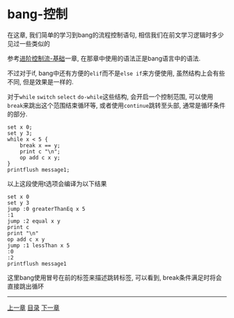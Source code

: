 # bang-控制
在这章, 我们简单的学习到bang的流程控制语句, 相信我们在前文学习逻辑时多少见过一些类似的

参考[进阶控制流-基础]一章, 在那章中使用的语法正是bang语言中的语法.

不过对于if, bang中还有方便的`elif`而不是`else if`来方便使用,
虽然结构上会有些不同, 但是效果是一样的.

对于`while` `switch` `select` `do-while`这些结构, 会开启一个控制范围,
可以使用`break`来跳出这个范围结束循环等, 或者使用`continue`跳转至头部,
通常是循环条件的部分.

```
set x 0;
set y 3;
while x < 5 {
    break x == y;
    print c "\n";
    op add c x y;
}
printflush message1;
```

以上这段使用t选项会编译为以下结果

```
set x 0
set y 3
jump :0 greaterThanEq x 5
:1
jump :2 equal x y
print c
print "\n"
op add c x y
jump :1 lessThan x 5
:0
:2
printflush message1
```

这里bang使用冒号在前的标签来描述跳转标签, 可以看到, break条件满足时将会直接跳出循环


[进阶控制流-基础]: (./20-advanced-control-flow-basic.md)

---
[上一章](./26-bang-var.md)
[目录](./README.md)
[下一章](./28-bang-basic-line.md)
